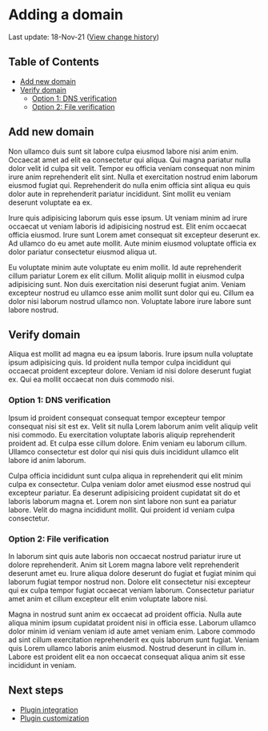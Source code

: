 # Adding a domain
Last update: 18-Nov-21 ([View change history](https://github.com/foxdev-studio/easylogon-docs/commits/master/1-Get%20started/2-Adding%20a%20domain.md))

## Table of Contents
- [Add new domain](#add-new-domain)
- [Verify domain](#verify-domain)
	- [Option 1: DNS verification](#option-1-dns-verification)
	- [Option 2: File verification](#option-2-file-verification)

## Add new domain
Non ullamco duis sunt sit labore culpa eiusmod labore nisi anim enim. Occaecat amet ad elit ea consectetur qui aliqua. Qui magna pariatur nulla dolor velit id culpa sit velit. Tempor eu officia veniam consequat non minim irure anim reprehenderit elit sint. Nulla et exercitation nostrud enim laborum eiusmod fugiat qui. Reprehenderit do nulla enim officia sint aliqua eu quis dolor aute in reprehenderit pariatur incididunt. Sint mollit eu veniam deserunt voluptate ea ex.

Irure quis adipisicing laborum quis esse ipsum. Ut veniam minim ad irure occaecat ut veniam laboris id adipisicing nostrud est. Elit enim occaecat officia eiusmod. Irure sunt Lorem amet consequat sit excepteur deserunt ex. Ad ullamco do eu amet aute mollit. Aute minim eiusmod voluptate officia ex dolor pariatur consectetur eiusmod aliqua ut.

Eu voluptate minim aute voluptate eu enim mollit. Id aute reprehenderit cillum pariatur Lorem ex elit cillum. Mollit aliquip mollit in eiusmod culpa adipisicing sunt. Non duis exercitation nisi deserunt fugiat anim. Veniam excepteur nostrud eu ullamco esse anim mollit sunt dolor qui eu. Cillum ea dolor nisi laborum nostrud ullamco non. Voluptate labore irure labore sunt labore nostrud.

## Verify domain
Aliqua est mollit ad magna eu ea ipsum laboris. Irure ipsum nulla voluptate ipsum adipisicing quis. Id proident nulla tempor culpa incididunt qui occaecat proident excepteur dolore. Veniam id nisi dolore deserunt fugiat ex. Qui ea mollit occaecat non duis commodo nisi.

### Option 1: DNS verification
Ipsum id proident consequat consequat tempor excepteur tempor consequat nisi sit est ex. Velit sit nulla Lorem laborum anim velit aliquip velit nisi commodo. Eu exercitation voluptate laboris aliquip reprehenderit proident ad. Et culpa esse cillum dolore. Enim veniam eu laborum cillum. Ullamco consectetur est dolor qui nisi quis duis incididunt ullamco elit labore id anim laborum.

Culpa officia incididunt sunt culpa aliqua in reprehenderit qui elit minim culpa ex consectetur. Culpa veniam dolor amet eiusmod esse nostrud qui excepteur pariatur. Ea deserunt adipisicing proident cupidatat sit do et laboris laborum magna et. Lorem non sint labore non sunt ea pariatur labore. Velit do magna incididunt mollit. Qui proident id veniam culpa consectetur.

### Option 2: File verification
In laborum sint quis aute laboris non occaecat nostrud pariatur irure ut dolore reprehenderit. Anim sit Lorem magna labore velit reprehenderit deserunt amet eu. Irure aliqua dolore deserunt do fugiat et fugiat minim qui laborum fugiat tempor nostrud non. Dolore elit consectetur nisi excepteur qui ex culpa tempor fugiat occaecat veniam laborum. Consectetur pariatur amet anim et cillum excepteur elit enim voluptate labore nisi.

Magna in nostrud sunt anim ex occaecat ad proident officia. Nulla aute aliqua minim ipsum cupidatat proident nisi in officia esse. Laborum ullamco dolor minim id veniam veniam id aute amet veniam enim. Labore commodo ad sint cillum exercitation reprehenderit ex quis laborum sunt fugiat. Veniam quis Lorem ullamco laboris anim eiusmod. Nostrud deserunt in cillum in. Labore est proident elit ea non occaecat consequat aliqua anim sit esse incididunt in veniam.

## Next steps
- [Plugin integration](/docs/1-Get%20started/3-Plugin%20integration)
- [Plugin customization](/docs/1-Get%20started/4-Plugin%20customization)